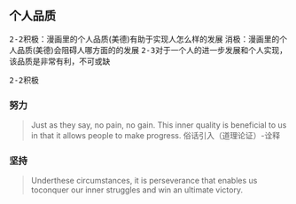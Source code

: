 ## 个人品质
<kbd>2-2</kbd>积极：漫画里的个人品质(美德)有助于实现人怎么样的发展
消极：漫画里的个人品质(美德)会阻碍人哪方面的的发展
<kbd>2-3</kbd>对于一个人的进一步发展和个人实现，该品质是非常有利，不可或缺

<kbd>2-2</kbd>积极
### 努力
> Just as they say, no pain, no gain. This inner quality is beneficial to us in that it allows people to make progress.
俗话引入（道理论证）-诠释

### 坚持
> Underthese circumstances, it is perseverance that enables us toconquer our inner struggles and win an ultimate victory.


